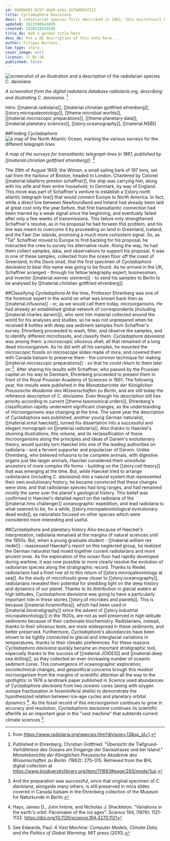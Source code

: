 ```yaml
---
id: 6b86b681-8157-4bd4-acb1-167b98547122
title: Cycladophora Davisiana
desc: A radiolarian species first described in 1861, this microfossil has been used as an important tool in scientific research, and continues to help in the ongoing study of our planet and its deep history.
updated: 1621590643869
created: 1620218024936
title_de: Add a german title here
desc_de: Put a DE description of this note here...
author: Filippo Bertoni.
tao_type: story
cover_image: null
license: CC BY-SA
published: false
---
```


![screenshot of an illustration and a description of the radiolarian species C. davisiana](/images/filo/Cycladophora-davisiana-rads.png)

_A screenshot from the digital radiolaria database radiolaria.org, describing and illustrating C. davisiana._ [^image1]

Intro: [[material.radiolaria]], [[material.christian gottfried ehrenberg]], [[story.micropaleontology]], [[theme.microbial worlds]], [[material.microscopic preparations]], [[theme.planetary data]], [[material.planetary sciences]], [[story.oceanography]], [[material.NSB]]

##Finding _Cycladophora_
![a map of the North Atlantic Ocean, marking the various surveys for the different telegraph lines](/images/filo/monatsberichtede18611knig_0293.jpg)

_A map of the surveys for transatlantic telegraph lines in 1861, published by [[material.christian gottfried ehrenberg]]._ [^image2]

The 29th of August 1859, the _Wiman_, a small sailing bark of 197 tons, set sail from the harbour of Boston, headed to London. Chartered by Colonel [[material.taliaferro preston schaffner]], the ship was carrying him, along with his wife and their entire household, to Denmark, by way of England. This move was part of Schaffner's venture to establish a [[story.north atlantic telegraph line]] that would connect Europe to North America. In fact, while a direct line between Newfoundland and Ireland had already been laid at great cost only the year before, that first transatlantic connection had been marred by a weak signal since the beginning, and eventually failed after only a few weeks of transmissions. This failure only strengthened Schaffner's resolve, as in his proposal he had forseen this problem, and his line was meant to overcome it by proceeding on land in Greenland, Iceland, and the Faer Oer islands, promising a much more consistent signal. So, as "Tal" Schaffner moved to Europe to find backing for his proposal, he instructed the crew to survey his alternative route. Along the way, he had them collect samples, data, and observations to support his proposal. It was in one of these samples, collected from the ocean floor off the coast of Greenland, in the Davis strait, that the first specimen of _Cycladophora davisiana_ to bear this name was going to be found. As he arrived in the UK, Schaffner arranged - through his fellow telegraphy expert, businessman, and inventor [[material.werner siemens]] - to send his samples to Berlin to be analysed by [[material.christian gottfried ehrenberg]].

##Classifying _Cycladophora_
At the time, Professor Ehrenberg was one of the foremost expert in the world on what was known back then as [[material.infusoria]] - or, as we would call them today, microorganisms. He had already an established global network of correspondents (including [[material.charles darwin]]), who sent him material collected around the world for his analyses and studies; so he was not unprepared when he received 8 bottles with deep sea sediment samples from Schaffner's survey. Ehrenberg proceeded to wash, filter, and observe the samples, and to identify different microfossils, and classify them. _Cycladophora davisiana_ was among them: a microscopic siliceous shell, all that remained of a long dead microorganism. As he did with all his samples, he mounted the microscopic fossils on microscope slides made of mice, and covered them with Canada balsam to preserve them - the common technique for making [[material.microscopic preparations]] - so that he could return to them later on [^image3]. After sharing his results with Schaffner, who passed by the Prussian capital on his way to Denmark, Ehrenberg proceeded to present them in front of the Royal Prussian Academy of Sciences in 1861. The following year, the results were published in the _Monatsberichte der Königlichen Preussische Akademie des Wissenschaften zu Berlin_, and are still today the reference description of _C. davisiana_. Even though his description still has priority according to current [[theme.taxonomical orders]], Ehrenberg's classification rapidly underwent significant changes, as the understanding of microorganisms was changing at the time. The same year the description of Cycladophora was published, another young German naturalist, [[material.ernst haeckel]], turned his dissertation into a successful and elegant monograph on [[material.radiolaria]]. Also thanks to Haeckel's stunning illustrations, this volume, and its reclassification of these microorganisms along the principles and ideas of Darwin's evolutionary theory, would quickly turn Haeckel into one of the leading authorities on radiolaria - and a fervent supporter and popularizer of Darwin. Unlike Ehrenberg, who believed infusoria to be complete animals, with digestive organs just like larger animals, Haeckel considered them unicellular ancestors of more complex life forms - building on the [[story.cell theory]] that was emerging at the time. But, while Haeckel tried to arrange radiolarians (including _C. davisiana_) into a natural system that represented their own evolutionary history, he became convinced that these changes were slow, and that radiolarian species had long ranges, and had remained mostly the same over the planet's geological history. This belief was confirmed in Haeckel's detailed report on the radiolaria of the [[material.hms challenger]] oceanographic expedition, and lead radiolaria to what seemed to be, for a while, [[story.micropaleontological evolutionary dead ends]], as naturalists focused on other species which were considered more interesting and useful.

##_Cycladophora_ and planetary history
Also because of Haeckel's interpretation, radiolaria remained at the margins of natural sciences until the 1950s. But, when a young graduate student - [[material.william rex riedel]] - reassessed Haeckel's report on this neglected group, he realized the German naturalist had mixed together current radiolarians and more ancient ones. As the exploration of the ocean floor had rapidly developed during wartime, it was now possible to more clearly resolve the evolution of radiolarian species along the stratigraphic record. Thanks to Riedel, radiolarians had a front row sit to this return of [[story.micropaleontology at sea]]. As the study of microfossils grew closer to [[story.oceanography]], radiolarians revealed their potential for shedding light on the deep history and dynamics of our planet. Thanks to its distribution in glacial waters at high latitudes, _Cycladophora davisiana_ was going to have a particularly important role in these stories [[story.of microbes and planets]]. This is because [[material.foraminifera]], which had been used in [[material.biostratigraphy]] since the advent of [[story.industrial micropaleontology]] in the 1920s, are not as well preserved in high latitude sediments because of their carbonate biochemistry. Radiolarians, instead, thanks to their siliceous tests, are more widespread in these sediments, and better preserved. Furthermore, _Cycladophora_'s abundances have been shown to be tightly connected to glacial and interglacial variations in temperatures, thanks to their climatic preferences. For these reasons _Cycladophora davisiana_ quickly became an important stratigraphic tool, especially thanks to the success of [[material.JOIDES]] and [[material.deep sea drilling]], as they collected an ever-increasing number of oceanic sediment cores. This convergence of oceanographic exploration, sociotechnical changes, and geopolitical concerns brough this modest microorganism from the margins of scientific attention all the way to the spotlights: in 1976 a landmark paper published in _Science_ used abundances of _Cycladophora davisiana_ from two oceanic cores (along with oxygen isotope fractionation in foraminiferal shells) to demonstrate the hypothesized relation between ice-age cycles and planetary orbital dynamics [^image4]. As the fossil record of this microorganism continues to grow in accuracy and resolution, _Cycladophora davisiana_ continues its scientific afterlife as an important gear in the "vast machine" that subtends current climate sciences [^image5].

[^image1]: from https://www.radiolaria.org/species.htm?division=13&sp_id=1.

[^image2]: Published in Ehrenberg, Christian Gottfried. "Übersicht die Tiefgrund-Verhältnisse des Oceans am Eingange der Davisstrasse und bei Island." _Monatsberichte der Königlichen Preussische Akademie des Wissenschaften zu Berlin_. (1862): 275–315. Retrieved from the BHL digital collection at https://www.biodiversitylibrary.org/item/111883#page/293/mode/1up.

[^image3]: And the preparation was successful, since that original specimen of _C. davisiana_, alongside many others, is still preserved in mica slides covered in Canada balsam in the Ehrenberg collection of the Museum fur Naturkunde in Berlin.

[^image4]: Hays, James D., John Imbrie, and Nicholas J. Shackleton. "Variations in the earth's orbit: Pacemaker of the ice ages". _Science_ 194, (1976): 1121-1132. https://doi.org/10.1126/science.194.4270.1121

[^image5]: See Edwards, Paul. _A Vast Machine: Computer Models, Climate Data, and the Politics of Global Warming_. MIT press (2010).